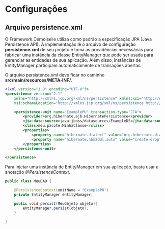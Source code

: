 # Configurações
## Arquivo persistence.xml

O Framework Demoiselle utiliza como padrão a especificação JPA (Java Persistence API). A implementação lê o arquivo de configuração **persistence.xml** de seu projeto e toma as providências necessárias para fabricar uma instância da classe EntityManager que pode ser usada para gerenciar as entidades de sua aplicação. Além disso, instâncias de EntityManager participam automaticamente de transações abertas.

O arquivo persistence.xml deve ficar no caminho **src/main/resources/META-INF/**.
```xml
<?xml version="1.0" encoding="UTF-8"?>
<persistence version="2.1"
	xmlns="http://xmlns.jcp.org/xml/ns/persistence" xmlns:xsi="http://www.w3.org/2001/XMLSchema-instance"
	xsi:schemaLocation="http://xmlns.jcp.org/xml/ns/persistence http://xmlns.jcp.org/xml/ns/persistence/persistence_2_1.xsd">

	<persistence-unit name="ExamplePU" transaction-type="JTA">
		<provider>org.hibernate.ejb.HibernatePersistence</provider>
		<jta-data-source>java:jboss/datasources/ExampleDS</jta-data-source>
		<class>meu.pacote.MinhaClasse</class>
		<properties>
			<property name="hibernate.dialect" value="org.hibernate.dialect.HSQLDialect" />
			<property name="hibernate.hbm2ddl.auto" value="create-drop" />
		</properties>
	</persistence-unit>

</persistence>
```

Para injetar uma instância de EntityManager em sua aplicação, basta usar a anotação *@PersistenceContext*. 

```java
public class MeuDAO {

    @PersistenceContext(unitName = "ExamplePU")
    private EntityManager entityManager;

    public void persist(MeuObjeto objeto){
        entityManager.persist(objeto);
    }

}
```

